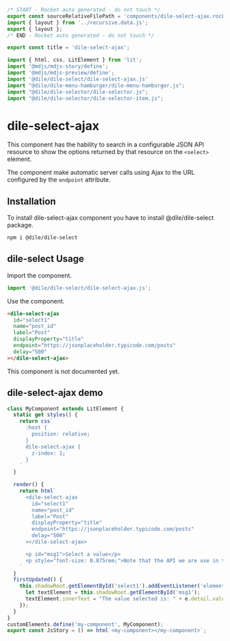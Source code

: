 ```js server
/* START - Rocket auto generated - do not touch */
export const sourceRelativeFilePath = 'components/dile-select-ajax.rocket.md';
import { layout } from '../recursive.data.js';
export { layout };
/* END - Rocket auto generated - do not touch */

export const title = 'dile-select-ajax';
```

```js script
import { html, css, LitElement } from 'lit'; 
import '@mdjs/mdjs-story/define';
import '@mdjs/mdjs-preview/define';
import '@dile/dile-select/dile-select-ajax.js'
import "@dile/dile-menu-hamburger/dile-menu-hamburger.js";
import "@dile/dile-selector/dile-selector.js";
import "@dile/dile-selector/dile-selector-item.js";
```

# dile-select-ajax

This component has the hability to search in a configurable JSON API resource to show the options returned by that resource on the ```<select>``` element.

The component make automatic server calls using Ajax to the URL configured by the ```endpoint``` attribute.

## Installation

To install dile-select-ajax component you have to install @dile/dile-select package.

```bash
npm i @dile/dile-select
```

## dile-select Usage

Import the component.

```javascript
import '@dile/dile-select/dile-select-ajax.js';
```

Use the component.

```html
<dile-select-ajax 
  id="select1"
  name="post_id"
  label="Post"
  displayProperty="title" 
  endpoint="https://jsonplaceholder.typicode.com/posts"
  delay="500"
></dile-select-ajax>
```

This component is not documented yet.

## dile-select-ajax demo

```js preview-story
class MyComponent extends LitElement {
  static get styles() {
    return css`
      :host {
        position: relative;
      }
      dile-select-ajax {
        z-index: 1;
      }
    `
  }

  render() {
    return html`
      <dile-select-ajax 
        id="select1"
        name="post_id"
        label="Post"
        displayProperty="title" 
        endpoint="https://jsonplaceholder.typicode.com/posts"
        delay="500"
      ></dile-select-ajax>

      <p id="msg1">Select a value</p>
      <p style="font-size: 0.875rem;">Note that the API we are use in this example (jsonplaceholder) does not accept filtering on like operator, so you will always recive all dataset on searches.</p>
    `
  }
  firstUpdated() {
    this.shadowRoot.getElementById('select1').addEventListener('element-changed', (e) => {
      let textElement = this.shadowRoot.getElementById('msg1');
      textElement.innerText = "The value selected is: " + e.detail.value;
    });
  }
}
customElements.define('my-component', MyComponent);
export const JsStory = () => html`<my-component></my-component>`;
```
